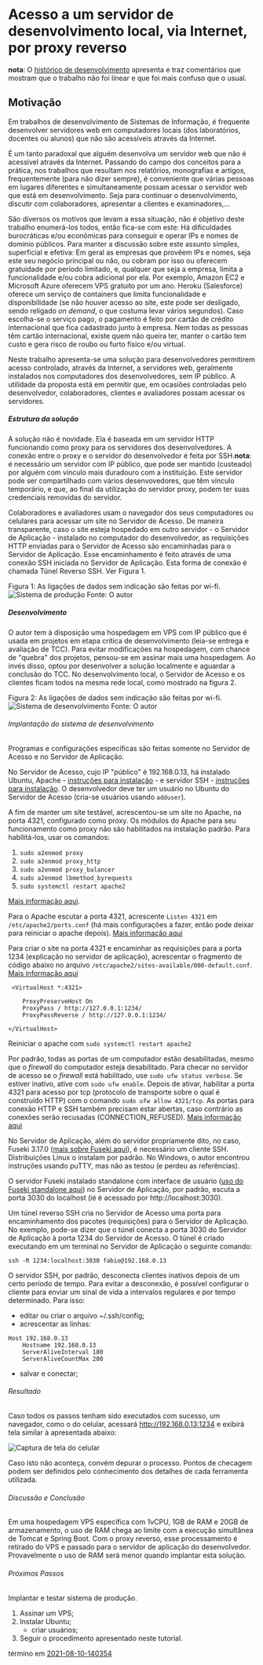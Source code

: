# Acesso a um servidor de desenvolvimento local, via Internet, por proxy reverso

**nota**: O [histórico de desenvolvimento](diario.md) apresenta e traz comentários que mostram que o trabalho não foi linear e que foi mais confuso que o usual.

## Motivação

Em trabalhos de desenvolvimento de Sistemas de Informação, é frequente desenvolver servidores web em computadores locais (dos laboratórios, docentes ou alunos) que não são acessíveis através da Internet.

É um tanto paradoxal que alguém desenvolva um servidor web que não é acessível através da Internet. Passando do campo dos conceitos para a prática, nos trabalhos que resultam nos relatórios, monografias e artigos, frequentemente (para não dizer sempre), é conveniente que várias pessoas em lugares diferentes e simultaneamente possam acessar o servidor web que está em desenvolvimento. Seja para continuar o desenvolvimento, discutir com colaboradores, apresentar a clientes e examinadores,...

São diversos os motivos que levam a essa situação, não é objetivo deste trabalho enumerá-los todos, então fica-se com este: Há dificuldades burocráticas e/ou econômicas para conseguir e operar IPs e nomes de domínio públicos. Para manter a discussão sobre este assunto simples, superficial e efetiva: Em geral as empresas que provêem IPs e nomes, seja este seu negócio principal ou não, ou cobram por isso ou oferecem gratuidade por período limitado, e, qualquer que seja a empresa, limita a funcionalidade e/ou cobra adicional por ela. Por exemplo, Amazon EC2 e Microsoft Azure oferecem VPS gratuito por um ano. Heroku (Salesforce) oferece um serviço de containers que limita funcionalidade e disponibilidade (se não houver acesso ao site, este pode ser desligado, sendo religado *on demand*, o que costuma levar vários segundos). Caso escolha-se o serviço pago, o pagamento é feito por cartão de crédito internacional que fica cadastrado junto à empresa. Nem todas as pessoas têm cartão internacional, existe quem não queira ter, manter o cartão tem custo e gera risco de roubo ou furto físico e/ou virtual.

Neste trabalho apresenta-se uma solução para desenvolvedores permitirem acesso controlado, através da Internet, a servidores web, geralmente instalados nos computadores dos desenvolvedores, sem IP público. A utilidade da proposta está em permitir que, em ocasiões controladas pelo desenvolvedor, colaboradores, clientes e avaliadores possam acessar os servidores. 

##### Estrutura da solução

A solução não é novidade. Ela é baseada em um servidor HTTP funcionando como proxy para os servidores dos desenvolvedores. A conexão entre o proxy e o servidor do desenvolvedor é feita por SSH.**nota**: é necessário um servidor com IP público, que pode ser mantido (custeado) por alguém com vínculo mais duradouro com a instituição. Este servidor pode ser compartilhado com vários desenvovedores, que têm vínculo temporário, e que, ao final da utilização do servidor proxy, podem ter suas credenciais removidas do servidor.

Colaboradores e avaliadores usam o navegador dos seus computadores ou celulares para acessar um site no Servidor de Acesso. De maneira transparente, caso o site esteja hospedado em outro servidor - o Servidor de Aplicação - instalado no computador do desenvolvedor, as requisições HTTP enviadas para o Servidor de Acesso são encaminhadas para o Servidor de Aplicação. Esse encaminhamento é feito através de uma conexão SSH iniciada no Servidor de Aplicação. Esta forma de conexão é chamada Túnel Reverso SSH. Ver Figura 1.


Figura 1: As ligações de dados sem indicação são feitas por wi-fi.
![Sistema de produção](httpProxy-Producao.png)
Fonte: O autor

##### Desenvolvimento

O autor tem à disposição uma hospedagem em VPS com IP público que é usada em projetos em etapa crítica de desenvolvimento (leia-se entrega e avaliação de TCC). Para evitar modificações na hospedagem, com chance de "quebra" dos projetos, pensou-se em assinar mais uma hospedagem. Ao invés disso, optou por desenvolver a solução localmente e aguardar a conclusão do TCC. No desenvolvimento local, o Servidor de Acesso e os clientes ficam todos na mesma rede local, como mostrado na figura 2.

Figura 2: As ligações de dados sem indicação são feitas por wi-fi.
![Sistema de desenvolvimento](httpProxy-Desenvolvimento.png)
Fonte: O autor

###### Implantação do sistema de desenvolvimento

Programas e configurações específicas são feitas somente no Servidor de Acesso e no Servidor de Aplicação. 

No Servidor de Acesso, cujo IP "público" é 192.168.0.13, há instalado Ubuntu, Apache - [instruções para instalação](diario.md#apache) - e servidor SSH - [instruções para instalação](diario.md#instalar-servidor-ssh-no-ubuntu). O desenvolvedor deve ter um usuário no Ubuntu do Servidor de Acesso (cria-se usuários usando `adduser`).

A fim de manter um site testável, acrescentou-se um site no Apache, na porta 4321, configurado como proxy. Os módulos do Apache para seu funcionamento como proxy não são habilitados na instalação padrão. Para habilitá-los, usar os comandos:

1. `sudo a2enmod proxy`
2. `sudo a2enmod proxy_http`
3. `sudo a2enmod proxy_balancer`
4. `sudo a2enmod lbmethod_byrequests`
5. `sudo systemctl restart apache2`

[Mais informação aqui](diario.md#proxy-reverso).

Para o Apache escutar a porta 4321, acrescente `Listen 4321` em `/etc/apache2/ports.conf` (há mais configurações a fazer, então pode deixar para reiniciar o apache depois). [Mais informação aqui](diario.md#virtual-hosts)

Para criar o site na porta 4321 e encaminhar as requisições para a porta 1234 (explicação no servidor de aplicação), acrescentar o fragmento de código abaixo no arquivo `/etc/apache2/sites-available/000-default.conf`. [Mais informação aqui](diario.md#voltando-ao-proxy-reverso)

```
 <VirtualHost *:4321>

    ProxyPreserveHost On
    ProxyPass / http://127.0.0.1:1234/
    ProxyPassReverse / http://127.0.0.1:1234/

</VirtualHost>

```

Reiniciar o apache com `sudo systemctl restart apache2`

Por padrão, todas as portas de um computador estão desabilitadas, mesmo que o *firewall* do computador esteja desabilitado. Para checar no servidor de acesso se o *firewall* está habilitado, use `sudo ufw status verbose`. Se estiver inativo, ative com `sudo ufw enable`. Depois de ativar, habilitar a porta 4321 para acesso por tcp (protocolo de transporte sobre o qual é construído HTTP) com o comando `sudo ufw allow 4321/tcp`. As portas para conexão HTTP e SSH também precisam estar abertas, caso contrário as conexões serão recusadas (CONNECTION_REFUSED). [Mais informação aqui](diario.md#ufw)

No Servidor de Aplicação, além do servidor propriamente dito, no caso, Fuseki 3.17.0 ([mais sobre Fuseki aqui](https://jena.apache.org/documentation/fuseki2/)), é necessário um cliente SSH. Distribuições Linux o instalam por padrão. No Windows, o autor encontrou instruções usando puTTY, mas não as testou (e perdeu as referências).

O servidor Fuseki instalado standalone com interface de usuário ([uso do Fuseki standalone aqui](https://jena.apache.org/documentation/fuseki2/fuseki-webapp.html)) no Servidor de Aplicação, por padrão, escuta a porta 3030 do localhost (ié é acessado por http://localhost:3030). 

Um túnel reverso SSH cria no Servidor de Acesso uma porta para encaminhamento dos pacotes (requisições) para o Servidor de Aplicação. No exemplo, pode-se dizer que o túnel conecta a porta 3030 do Servidor de Aplicação à porta 1234 do Servidor de Acesso. O túnel é criado executando em um terminal no Servidor de Aplicação o seguinte comando:

`ssh -R 1234:localhost:3030 fabio@192.168.0.13`

O servidor SSH, por padrão, desconecta clientes inativos depois de um certo período de tempo. Para evitar a desconexão, é possível configurar o cliente para enviar um sinal de vida a intervalos regulares e por tempo determinado. Para isso:

- editar ou criar o arquivo ~/.ssh/config;
- acrescentar as linhas:
```
Host 192.168.0.13
    Hostname 192.168.0.13
    ServerAliveInterval 180
    ServerAliveCountMax 200
```
- salvar e conectar;


###### Resultado

Caso todos os passos tenham sido executados com sucesso, um navegador, como o do celular, acessará http://192.168.0.13:1234 e exibirá tela similar à apresentada abaixo:


![Captura de tela do celular](Screenshot_20210809-135305_Chrome.jpg)

Caso isto não aconteça, convém depurar o processo. Pontos de checagem podem ser definidos pelo conhecimento dos detalhes de cada ferramenta utilizada.

###### Discussão e Conclusão

Em uma hospedagem VPS específica com 1vCPU, 1GB de RAM e 20GB de armazenamento, o uso de RAM chega ao limite com a execução simultânea de Tomcat e Spring Boot. Com o proxy reverso, esse processamento é retirado do VPS e passado para o servidor de aplicação do desenvolvedor. Provavelmente o uso de RAM será menor quando implantar esta solução.

###### Próximos Passos

Implantar e testar sistema de produção.

1. Assinar um VPS;
2. Instalar Ubuntu;
   - criar usuários;
3. Seguir o procedimento apresentado neste tutorial.

término em <a id="2021-08-10-140354" href="#2021-08-10-140354">2021-08-10-140354</a>

